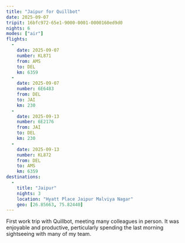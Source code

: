 ```yaml
---
title: "Jaipur for Quillbot"
date: 2025-09-07
tripit: 16bfc972-65e1-9000-0001-0000160ed9d0
nights: 6
modes: ["air"]
flights:
  -
    date: 2025-09-07
    number: KL871
    from: AMS
    to: DEL
    km: 6359
  -
    date: 2025-09-07
    number: 6E6483
    from: DEL
    to: JAI
    km: 230
  -
    date: 2025-09-13
    number: 6E2176
    from: JAI
    to: DEL
    km: 230
  -
    date: 2025-09-13
    number: KL872
    from: DEL
    to: AMS
    km: 6359
destinations:
  -
    title: "Jaipur"
    nights: 3
    location: "Hyatt Place Jaipur Malviya Nagar"
    geo: [26.85663, 75.82440]
---
```


First work trip with Quillbot, meeting many colleagues in person. It was enjoyable and productive, perticularly spending the last morning sightseeing with many of my team.
